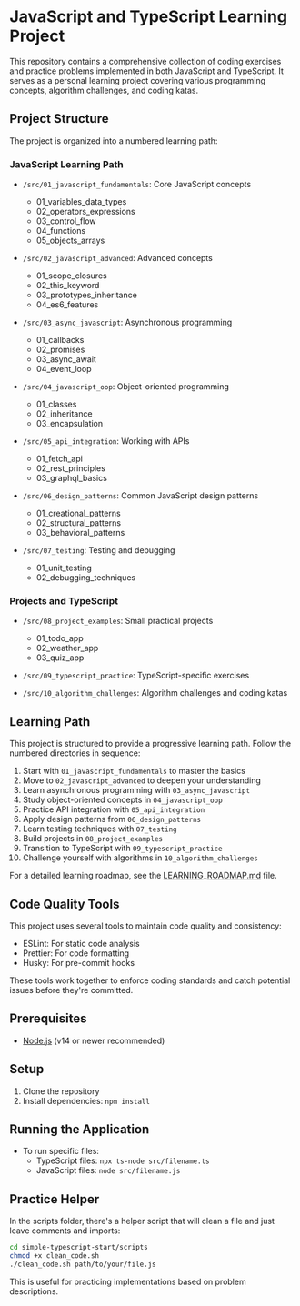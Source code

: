 # JavaScript and TypeScript Learning Project

This repository contains a comprehensive collection of coding exercises and practice problems implemented in both JavaScript and TypeScript. It serves as a personal learning project covering various programming concepts, algorithm challenges, and coding katas.

## Project Structure

The project is organized into a numbered learning path:

### JavaScript Learning Path
- `/src/01_javascript_fundamentals`: Core JavaScript concepts
  - 01_variables_data_types
  - 02_operators_expressions
  - 03_control_flow
  - 04_functions
  - 05_objects_arrays

- `/src/02_javascript_advanced`: Advanced concepts
  - 01_scope_closures
  - 02_this_keyword
  - 03_prototypes_inheritance
  - 04_es6_features

- `/src/03_async_javascript`: Asynchronous programming
  - 01_callbacks
  - 02_promises
  - 03_async_await
  - 04_event_loop

- `/src/04_javascript_oop`: Object-oriented programming
  - 01_classes
  - 02_inheritance
  - 03_encapsulation

- `/src/05_api_integration`: Working with APIs
  - 01_fetch_api
  - 02_rest_principles
  - 03_graphql_basics

- `/src/06_design_patterns`: Common JavaScript design patterns
  - 01_creational_patterns
  - 02_structural_patterns
  - 03_behavioral_patterns

- `/src/07_testing`: Testing and debugging
  - 01_unit_testing
  - 02_debugging_techniques

### Projects and TypeScript
- `/src/08_project_examples`: Small practical projects
  - 01_todo_app
  - 02_weather_app
  - 03_quiz_app

- `/src/09_typescript_practice`: TypeScript-specific exercises
- `/src/10_algorithm_challenges`: Algorithm challenges and coding katas

## Learning Path

This project is structured to provide a progressive learning path. Follow the numbered directories in sequence:

1. Start with `01_javascript_fundamentals` to master the basics
2. Move to `02_javascript_advanced` to deepen your understanding
3. Learn asynchronous programming with `03_async_javascript`
4. Study object-oriented concepts in `04_javascript_oop`
5. Practice API integration with `05_api_integration`
6. Apply design patterns from `06_design_patterns`
7. Learn testing techniques with `07_testing`
8. Build projects in `08_project_examples`
9. Transition to TypeScript with `09_typescript_practice`
10. Challenge yourself with algorithms in `10_algorithm_challenges`

For a detailed learning roadmap, see the [LEARNING_ROADMAP.md](./LEARNING_ROADMAP.md) file.

## Code Quality Tools

This project uses several tools to maintain code quality and consistency:

- ESLint: For static code analysis
- Prettier: For code formatting
- Husky: For pre-commit hooks

These tools work together to enforce coding standards and catch potential issues before they're committed.

## Prerequisites

- [Node.js](https://nodejs.org/) (v14 or newer recommended)

## Setup

1. Clone the repository
2. Install dependencies: `npm install`

## Running the Application

- To run specific files:
  - TypeScript files: `npx ts-node src/filename.ts`
  - JavaScript files: `node src/filename.js`

## Practice Helper

In the scripts folder, there's a helper script that will clean a file and just leave comments and imports:

```bash
cd simple-typescript-start/scripts
chmod +x clean_code.sh
./clean_code.sh path/to/your/file.js
```

This is useful for practicing implementations based on problem descriptions.